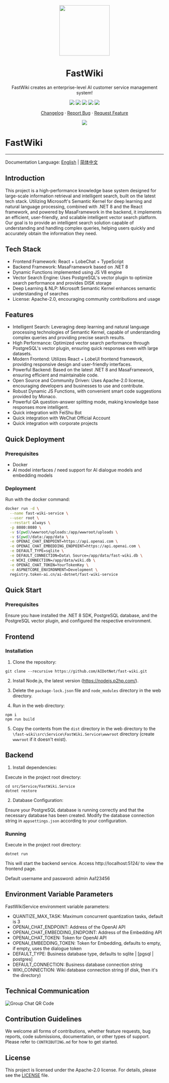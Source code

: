 <div align="center"><a name="readme-top"></a>

<img height="160" src="https://api.token-ai.cn/logo.png">

<h1>FastWiki</h1>

FastWiki creates an enterprise-level AI customer service management system!

[![][github-contributors-shield]][github-contributors-link]
[![][github-forks-shield]][github-forks-link]
[![][github-stars-shield]][github-stars-link]
[![][github-issues-shield]][github-issues-link]
[![][github-license-shield]][github-license-link]

[Changelog](./CHANGELOG.md) · [Report Bug][github-issues-link] · [Request Feature][github-issues-link]

![](https://raw.githubusercontent.com/andreasbm/readme/master/assets/lines/rainbow.png)

</div>

[npm-release-shield]: https://img.shields.io/npm/v/@lobehub/chat?color=369eff&labelColor=ffcb47&logo=npm&logoColor=white&style=flat-square

[npm-release-link]: https://www.npmjs.com/package/@lobehub/chat

[github-releasedate-shield]: https://img.shields.io/github/release-date/AIDotNet/fast-wiki?color=8ae8ff&labelColor=ffcb47&style=flat-square

[github-releasedate-link]: https://github.com/AIDotNet/fast-wiki/releases

[github-action-test-shield]: https://img.shields.io/github/actions/workflow/status/AIDotNet/fast-wiki/test.yml?color=8ae8ff&label=test&labelColor=ffcb47&logo=githubactions&logoColor=white&style=flat-square

[github-action-test-link]: https://github.com/AIDotNet/fast-wiki/actions/workflows/test.yml

[github-action-release-shield]: https://img.shields.io/github/actions/workflow/status/AIDotNet/fast-wiki/release.yml?color=8ae8ff&label=release&labelColor=ffcb47&logo=githubactions&logoColor=white&style=flat-square

[github-action-release-link]: https://github.com/AIDotNet/fast-wiki/actions/workflows/release.yml

[github-contributors-shield]: https://img.shields.io/github/contributors/AIDotNet/fast-wiki?color=c4f042&labelColor=ffcb47&style=flat-square

[github-contributors-link]: https://github.com/AIDotNet/fast-wiki/graphs/contributors

[github-forks-shield]: https://img.shields.io/github/forks/AIDotNet/fast-wiki?color=8ae8ff&labelColor=ffcb47&style=flat-square

[github-forks-link]: https://github.com/AIDotNet/fast-wiki/network/members

[github-stars-shield]: https://img.shields.io/github/stars/AIDotNet/fast-wiki?color=ffcb47&labelColor=ffcb47&style=flat-square

[github-stars-link]: https://github.com/AIDotNet/fast-wiki/network/stargazers

[github-issues-shield]: https://img.shields.io/github/issues/AIDotNet/fast-wiki?color=ff80eb&labelColor=ffcb47&style=flat-square

[github-issues-link]: https://github.com/AIDotNet/fast-wiki/issues

[github-license-shield]: https://img.shields.io/github/license/AIDotNet/fast-wiki?color=white&labelColor=ffcb47&style=flat-square

[github-license-link]: https://github.com/AIDotNet/fast-wiki/blob/main/LICENSE

# FastWiki

-----
Documentation Language: [English](README.md) | [简体中文](README-zh-cn.md)

## Introduction

This project is a high-performance knowledge base system designed for large-scale information retrieval and intelligent search, built on the latest tech stack. Utilizing Microsoft's Semantic Kernel for deep learning and natural language processing, combined with .NET 8 and the React framework, and powered by MasaFramework in the backend, it implements an efficient, user-friendly, and scalable intelligent vector search platform. Our goal is to provide an intelligent search solution capable of understanding and handling complex queries, helping users quickly and accurately obtain the information they need.

## Tech Stack

- Frontend Framework: React + LobeChat + TypeScript
- Backend Framework: MasaFramework based on .NET 8
- Dynamic Functions implemented using JS V8 engine
- Vector Search Engine: Uses PostgreSQL's vector plugin to optimize search performance and provides DISK storage
- Deep Learning & NLP: Microsoft Semantic Kernel enhances semantic understanding of searches
- License: Apache-2.0, encouraging community contributions and usage

## Features

- Intelligent Search: Leveraging deep learning and natural language processing technologies of Semantic Kernel, capable of understanding complex queries and providing precise search results.
- High Performance: Optimized vector search performance through PostgreSQL's vector plugin, ensuring quick responses even with large datasets.
- Modern Frontend: Utilizes React + LobeUI frontend framework, providing responsive design and user-friendly interfaces.
- Powerful Backend: Based on the latest .NET 8 and MasaFramework, ensuring efficient and maintainable code.
- Open Source and Community Driven: Uses Apache-2.0 license, encouraging developers and businesses to use and contribute.
- Robust Dynamic JS Functions, with convenient smart code suggestions provided by Monaco.
- Powerful QA question-answer splitting mode, making knowledge base responses more intelligent.
- Quick integration with FeiShu Bot
- Quick integration with WeChat Official Account
- Quick integration with corporate projects

## Quick Deployment

### Prerequisites
- Docker
- AI model interfaces / need support for AI dialogue models and embedding models

### Deployment

Run with the docker command:

```bash
docker run -d \
  --name fast-wiki-service \
  --user root \
  --restart always \
  -p 8080:8080 \
  -v $(pwd)/wwwroot/uploads:/app/wwwroot/uploads \
  -v $(pwd)/data:/app/data \
  -e OPENAI_CHAT_ENDPOINT=https://api.openai.com \
  -e OPENAI_CHAT_EMBEDDING_ENDPOINT=https://api.openai.com \
  -e DEFAULT_TYPE=sqlite \
  -e DEFAULT_CONNECTION=Data\ Source=/app/data/fast-wiki.db \
  -e WIKI_CONNECTION=/app/data/wiki.db \
  -e OPENAI_CHAT_TOKEN=YourTokenKey \
  -e ASPNETCORE_ENVIRONMENT=Development \
  registry.token-ai.cn/ai-dotnet/fast-wiki-service
```

## Quick Start

### Prerequisites

Ensure you have installed the .NET 8 SDK, PostgreSQL database, and the PostgreSQL vector plugin, and configured the respective environment.

## Frontend

### Installation

1. Clone the repository:

```
git clone --recursive https://github.com/AIDotNet/fast-wiki.git
```

2. Install Node.js, the latest version (https://nodejs.p2hp.com/).

3. Delete the `package-lock.json` file and `node_modules` directory in the web directory.

4. Run in the web directory:

```
npm i
npm run build
```

5. Copy the contents from the `dist` directory in the web directory to the `\fast-wiki\src\Service\FastWiki.Service\wwwroot` directory (create `wwwroot` if it doesn't exist).

## Backend

1. Install dependencies:

Execute in the project root directory:

```
cd src/Service/FastWiki.Service
dotnet restore
```

2. Database Configuration:

Ensure your PostgreSQL database is running correctly and that the necessary database has been created. Modify the database connection string in `appsettings.json` according to your configuration.

### Running

Execute in the project root directory:

```
dotnet run
```

This will start the backend service. Access http://localhost:5124/ to view the frontend page.

Default username and password: admin Aa123456

## Environment Variable Parameters

FastWikiService environment variable parameters:

- QUANTIZE_MAX_TASK: Maximum concurrent quantization tasks, default is 3
- OPENAI_CHAT_ENDPOINT: Address of the OpenAI API
- OPENAI_CHAT_EMBEDDING_ENDPOINT: Address of the Embedding API
- OPENAI_CHAT_TOKEN: Token for OpenAI API
- OPENAI_EMBEDDING_TOKEN: Token for Embedding, defaults to empty, if empty, uses the dialogue token
- DEFAULT_TYPE: Business database type, defaults to sqlite | [pgsql | postgres]
- DEFAULT_CONNECTION: Business database connection string
- WIKI_CONNECTION: Wiki database connection string (if disk, then it's the directory)

## Technical Communication

![Group Chat QR Code](img/wechat.png)

## Contribution Guidelines

We welcome all forms of contributions, whether feature requests, bug reports, code submissions, documentation, or other types of support. Please refer to `CONTRIBUTING.md` for how to get started.

## License

This project is licensed under the Apache-2.0 license. For details, please see the [LICENSE](LICENSE) file.
